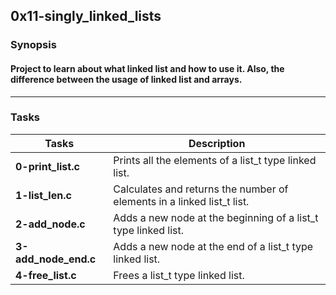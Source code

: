 ## 0x11-singly_linked_lists
### Synopsis
#### Project to learn about what linked list and how to use it. Also, the difference between the usage of linked list and arrays.
------------
### Tasks
| Tasks | Description|
| --------| ----------|
|**0-print_list.c**| Prints all the elements of a list_t type linked list.|
|**1-list_len.c**| Calculates and returns the number of elements in a linked list_t list.|
|**2-add_node.c**| Adds a new node at the beginning of a list_t type linked list.|
|**3-add_node_end.c**| Adds a new node at the end of a list_t type linked list.|
|**4-free_list.c**| Frees a list_t type linked list.|
